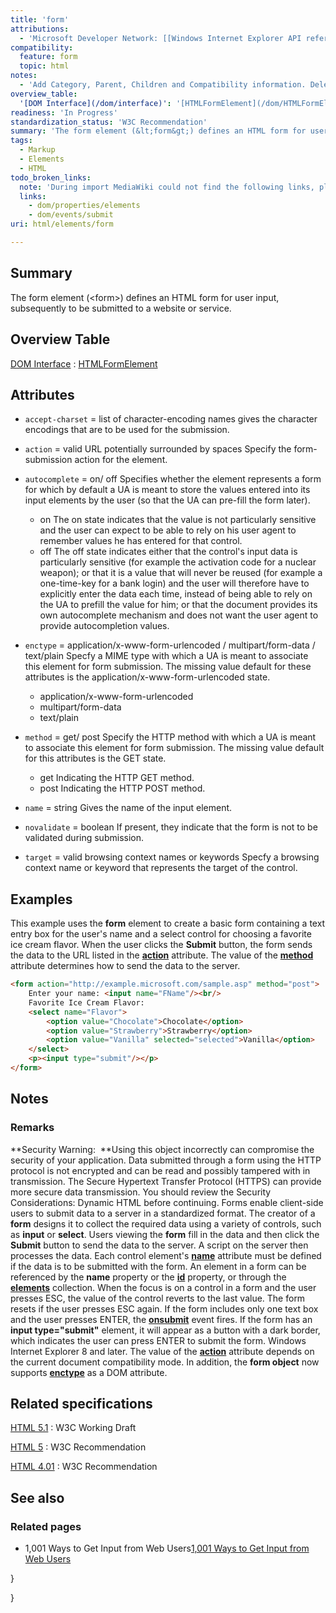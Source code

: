 ```yaml
---
title: 'form'
attributions:
  - 'Microsoft Developer Network: [[Windows Internet Explorer API reference](http://msdn.microsoft.com/en-us/library/ie/hh828809%28v=vs.85%29.aspx) Article]'
compatibility:
  feature: form
  topic: html
notes:
  - 'Add Category, Parent, Children and Compatibility information. Delete HTML information sub section.'
overview_table:
  '[DOM Interface](/dom/interface)': '[HTMLFormElement](/dom/HTMLFormElement)'
readiness: 'In Progress'
standardization_status: 'W3C Recommendation'
summary: 'The form element (&lt;form&gt;) defines an HTML form for user input, subsequently to be submitted to a website or service.'
tags:
  - Markup
  - Elements
  - HTML
todo_broken_links:
  note: 'During import MediaWiki could not find the following links, please fix and adjust this list.'
  links:
    - dom/properties/elements
    - dom/events/submit
uri: html/elements/form

---
```

## Summary

The form element (&lt;form&gt;) defines an HTML form for user input, subsequently to be submitted to a website or service.

## Overview Table

[DOM Interface](/dom/interface)
:   [HTMLFormElement](/dom/HTMLFormElement)

## Attributes

-   `accept-charset` = list of character-encoding names
    gives the character encodings that are to be used for the submission.

-   `action` = valid URL potentially surrounded by spaces
    Specify the form-submission action for the element.

-   `autocomplete` = on/ off
    Specifies whether the element represents a form for which by default a UA is meant to store the values entered into its input elements by the user (so that the UA can pre-fill the form later).
    -   on
        The on state indicates that the value is not particularly sensitive and the user can expect to be able to rely on his user agent to remember values he has entered for that control.
    -   off
        The off state indicates either that the control's input data is particularly sensitive (for example the activation code for a nuclear weapon); or that it is a value that will never be reused (for example a one-time-key for a bank login) and the user will therefore have to explicitly enter the data each time, instead of being able to rely on the UA to prefill the value for him; or that the document provides its own autocomplete mechanism and does not want the user agent to provide autocompletion values.

-   `enctype` = application/x-www-form-urlencoded / multipart/form-data / text/plain
    Specfy a MIME type with which a UA is meant to associate this element for form submission.
    The missing value default for these attributes is the application/x-www-form-urlencoded state.
    -   application/x-www-form-urlencoded
    -   multipart/form-data
    -   text/plain

-   `method` = get/ post
    Specify the HTTP method with which a UA is meant to associate this element for form submission.
    The missing value default for this attributes is the GET state.
    -   get
        Indicating the HTTP GET method.
    -   post
        Indicating the HTTP POST method.

-   `name` = string
    Gives the name of the input element.

-   `novalidate` = boolean
    If present, they indicate that the form is not to be validated during submission.

-   `target` = valid browsing context names or keywords
    Specfy a browsing context name or keyword that represents the target of the control.

## Examples

This example uses the **form** element to create a basic form containing a text entry box for the user's name and a select control for choosing a favorite ice cream flavor. When the user clicks the **Submit** button, the form sends the data to the URL listed in the [**action**](/html/attributes/action) attribute. The value of the [**method**](/html/attributes/method) attribute determines how to send the data to the server.

``` html
<form action="http://example.microsoft.com/sample.asp" method="post">
    Enter your name: <input name="FName"/><br/>
    Favorite Ice Cream Flavor:
    <select name="Flavor">
        <option value="Chocolate">Chocolate</option>
        <option value="Strawberry">Strawberry</option>
        <option value="Vanilla" selected="selected">Vanilla</option>
    </select>
    <p><input type="submit"/></p>
</form>
```

## Notes

### Remarks

**Security Warning:  **Using this object incorrectly can compromise the security of your application. Data submitted through a form using the HTTP protocol is not encrypted and can be read and possibly tampered with in transmission. The Secure Hypertext Transfer Protocol (HTTPS) can provide more secure data transmission. You should review the Security Considerations: Dynamic HTML before continuing. Forms enable client-side users to submit data to a server in a standardized format. The creator of a **form** designs it to collect the required data using a variety of controls, such as **input** or **select**. Users viewing the **form** fill in the data and then click the **Submit** button to send the data to the server. A script on the server then processes the data. Each control element's [**name**](/html/attributes/name_(frames)) attribute must be defined if the data is to be submitted with the form. An element in a form can be referenced by the **name** property or the [**id**](/html/attributes/id) property, or through the [**elements**](/w/index.php?title=dom/properties/elements&action=edit&redlink=1) collection. When the focus is on a control in a form and the user presses ESC, the value of the control reverts to the last value. The form resets if the user presses ESC again. If the form includes only one text box and the user presses ENTER, the [**onsubmit**](/w/index.php?title=dom/events/submit&action=edit&redlink=1) event fires. If the form has an **input type="submit"** element, it will appear as a button with a dark border, which indicates the user can press ENTER to submit the form. Windows Internet Explorer 8 and later. The value of the [**action**](/html/attributes/action) attribute depends on the current document compatibility mode. In addition, the **form object** now supports [**enctype**](/html/attributes/enctype) as a DOM attribute.

## Related specifications

[HTML 5.1](http://www.w3.org/TR/html51/forms.html#the-form-element)
:   W3C Working Draft

[HTML 5](http://www.w3.org/TR/html5/forms.html#the-form-element)
:   W3C Recommendation

[HTML 4.01](http://www.w3.org/TR/html401/interact/forms.html#edef-FORM)
:   W3C Recommendation

## See also

### Related pages

-   1,001 Ways to Get Input from Web Users[1,001 Ways to Get Input from Web Users](http://msdn.microsoft.com/en-us/library/ms971057.aspx)

 }

}
